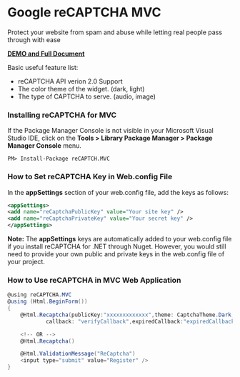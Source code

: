 # Google reCAPTCHA MVC

Protect your website from spam and abuse while letting real people pass through with ease

[**DEMO and Full Document**](http://recaptchamvc.apphb.com/)

Basic useful feature list:

 * reCAPTCHA API verion 2.0 Support
 * The color theme of the widget. (dark, light)
 * The type of CAPTCHA to serve. (audio, image)


### Installing reCAPTCHA for MVC
If the Package Manager Console is not visible in your Microsoft Visual Studio IDE, click on the **Tools > Library Package Manager > Package Manager Console** menu.

```
PM> Install-Package reCAPTCH.MVC
```

### How to Set reCAPTCHA Key in Web.config File

In the **appSettings** section of your web.config file, add the keys as follows:

```xml
<appSettings>
<add name="reCaptchaPublicKey" value="Your site key" />
<add name="reCaptchaPrivateKey" value="Your secret key" />
</appSettings>
```

**Note:** The **appSettings** keys are automatically added to your web.config file if you install reCAPTCHA for .NET through Nuget. However, you would still need to provide your own public and private keys in the web.config file of your project.

### How to Use reCAPTCHA in MVC Web Application

```csharp
@using reCAPTCHA.MVC
@using (Html.BeginForm())
{
    @Html.Recaptcha(publicKey:"xxxxxxxxxxxxx",theme: CaptchaTheme.Dark,type:CaptchaType.Image, 
            callback: "verifyCallback",expiredCallback:"expiredCallback")

    <!-- OR -->
    @Html.Recaptcha()

    @Html.ValidationMessage("ReCaptcha")
    <input type="submit" value="Register" />
}
```
